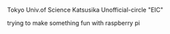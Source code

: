 Tokyo Univ.of Science Katsusika 
Unofficial-circle "EIC"
  
trying to make something fun with raspberry pi
